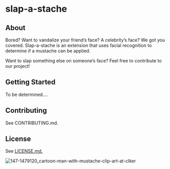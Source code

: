 # slap-a-stache

## **About**

Bored? Want to vandalize your friend’s face? A celebrity’s face? We got you covered. Slap-a-stache is an extension that uses facial recognition to determine if a mustache can be applied.

Want to slap something else on someone’s face? Feel free to contribute to our project!

## **Getting Started**

To be determined.... 

## **Contributing**

See CONTRIBUTING.md.

## **License**

See [LICENSE.md.](https://github.com/ossd-sp22/slap-a-stache/blob/7d1e48a7f55e4295f4edc2252cdb751df6e02bfd/LICENSE)

![147-1479120_cartoon-man-with-mustache-clip-art-at-clker](https://user-images.githubusercontent.com/60750284/152899582-d4b36113-37de-4254-8635-efaefd245c82.png)

